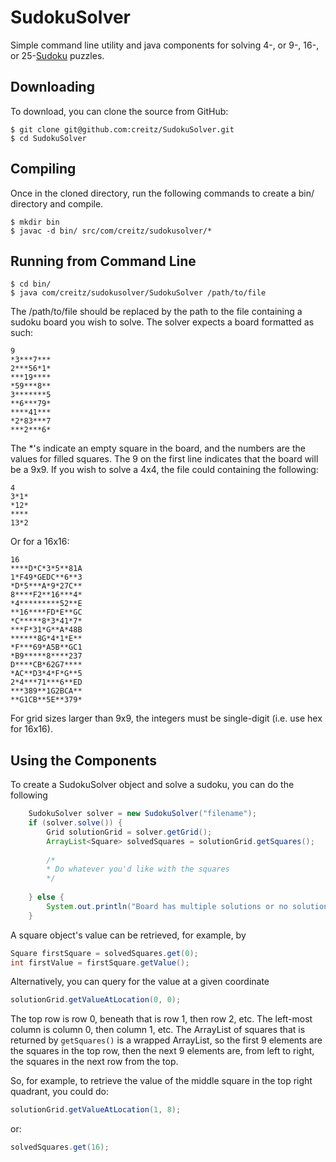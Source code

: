 SudokuSolver
=========================

Simple command line utility and java components for solving 4-, or 9-, 16-, or 25-[Sudoku][] puzzles.

## Downloading

To download, you can clone the source from GitHub:

    $ git clone git@github.com:creitz/SudokuSolver.git
    $ cd SudokuSolver


## Compiling

Once in the cloned directory, run the following commands to create a bin/ directory and compile.

	$ mkdir bin
	$ javac -d bin/ src/com/creitz/sudokusolver/*

## Running from Command Line

	$ cd bin/
	$ java com/creitz/sudokusolver/SudokuSolver /path/to/file
	
The /path/to/file should be replaced by the path to the file containing a sudoku board you wish to solve.
The solver expects a board formatted as such:

```
9
*3***7***
2***56*1*
***19****
*59***8**
3*******5
**6***79*
****41***
*2*83***7
***2***6*
```

The *'s indicate an empty square in the board, and the numbers are the values for filled squares.
The 9 on the first line indicates that the board will be a 9x9.  If you wish to solve a 4x4, the 
file could containing the following:

```
4
3*1*
*12*
****
13*2
```

Or for a 16x16:

```
16
****D*C*3*5**81A
1*F49*GEDC**6**3
*D*5***A*9*27C**
8****F2**16***4*
*4*********52**E
**16****FD*E**GC
*C*****8*3*41*7*
***F*31*G**A*48B
******8G*4*1*E**
*F***69*A5B**GC1
*B9*****8****237
D****CB*62G7****
*AC**D3*4*F*G**5
2*4***71***6**ED
***389**1G2BCA**
**G1CB**5E**379*

```

For grid sizes larger than 9x9, the integers must be single-digit (i.e. use hex for 16x16).

## Using the Components

To create a SudokuSolver object and solve a sudoku, you can do the following

```java
	SudokuSolver solver = new SudokuSolver("filename");
	if (solver.solve()) {
		Grid solutionGrid = solver.getGrid();
		ArrayList<Square> solvedSquares = solutionGrid.getSquares();
		
		/*
		* Do whatever you'd like with the squares
		*/
		
	} else {
		System.out.println("Board has multiple solutions or no solution.");
	}
```

A square object's value can be retrieved, for example, by 

```java
Square firstSquare = solvedSquares.get(0);
int firstValue = firstSquare.getValue();
```

Alternatively, you can query for the value at a given coordinate

```java
solutionGrid.getValueAtLocation(0, 0);
```

The top row is row 0, beneath that is row 1, then row 2, etc.
The left-most column is column 0, then column 1, etc.
The ArrayList of squares that is returned by ```getSquares()``` is a wrapped
ArrayList, so the first 9 elements are the squares in the top row, then 
the next 9 elements are, from left to right, the squares in the next row
from the top.  

So, for example, to retrieve the value of the middle square in the top right 
quadrant, you could do:

```java
solutionGrid.getValueAtLocation(1, 8);
```

or:

```java
solvedSquares.get(16);
```


[Sudoku]: http://en.wikipedia.org/wiki/Sudoku
